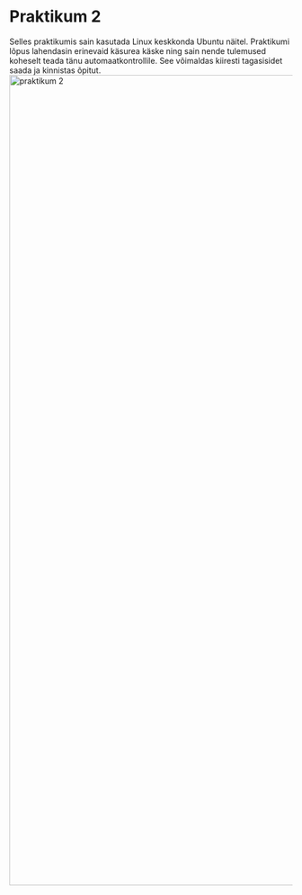 # Praktikum 2
Selles praktikumis sain kasutada Linux keskkonda Ubuntu näitel. Praktikumi lõpus lahendasin erinevaid käsurea käske ning sain nende tulemused koheselt teada tänu automaatkontrollile. See võimaldas kiiresti tagasisidet saada ja kinnistas õpitut.
<img width="2571" height="1440" alt="praktikum 2" src="https://github.com/user-attachments/assets/c4cd6455-b41c-4a02-b5aa-1752f0f64cf3" />
